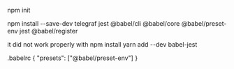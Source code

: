 npm init




npm install --save-dev telegraf jest @babel/cli @babel/core @babel/preset-env jest @babel/register

it did not work properly with npm install 
yarn add --dev babel-jest   
 

.babelrc
{
    "presets": ["@babel/preset-env"]
  }
